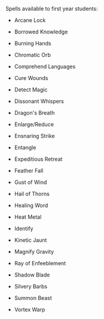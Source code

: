 Spells available to first year students:

- Arcane Lock

- Borrowed Knowledge

- Burning Hands

- Chromatic Orb

- Comprehend Languages

- Cure Wounds

- Detect Magic

- Dissonant Whispers

- Dragon's Breath

- Enlarge/Reduce

- Ensnaring Strike

- Entangle

- Expeditious Retreat

- Feather Fall

- Gust of Wind

- Hail of Thorns

- Healing Word

- Heat Metal

- Identify

- Kinetic Jaunt

- Magnify Gravity

- Ray of Enfeeblement

- Shadow Blade

- Silvery Barbs

- Summon Beast

- Vortex Warp